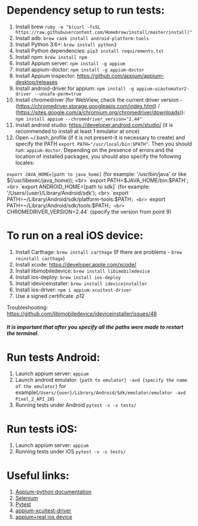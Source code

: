 # Dependency setup to run tests:
1. Install brew `ruby -e "$(curl -fsSL https://raw.githubusercontent.com/Homebrew/install/master/install)"`
2. Install adb: `brew cask install android-platform-tools`
3. Install Python 3.6+: `brew install python3`
4. Install Python dependencies: `pip3 install requirements.txt`
5. Install npm: `brew install npm`
6. Install Appium server: `npm install -g appium`
7. Install appium-doctor: `npm install -g appium-doctor` 
8. Install Appium inspector: https://github.com/appium/appium-desktop/releases
9. Install android-driver for appium: `npm install -g appium-uiautomator2-driver --unsafe-perm=true`
10. Install chromedriver (for WebView, check the current driver version - (https://chromedriver.storage.googleapis.com/index.html) / (https://sites.google.com/a/chromium.org/chromedriver/downloads)): `npm install appium --chromedriver_version="2.44"`
11. Install android studio: https://developer.android.com/studio/ (it is recommended to install at least 1 emulator at once)
12. Open ~/.bash_profile (if it is not present-it is necessary to create) and specify the PATH `export PATH="/usr/local/bin:$PATH"`. 
Then you should run: `appium-doctor`. Depending on the presence of errors and the location of installed packages, you should also specify the following locales:

  `export JAVA_HOME=[path to java_home]` (for example: '/usr/bin/java' or like $(/usr/libexec/java_home));
  <br>
  `export PATH=$JAVA_HOME/bin:$PATH`;
  <br>
  `export ANDROID_HOME=[path to sdk]` (for example: '/Users/{user}/Library/Android/sdk');
  <br>
  `export PATH=~/Library/Android/sdk/platform-tools:$PATH`;
  <br>
  `export PATH=~/Library/Android/sdk/tools:$PATH`;
  <br>
  `CHROMEDRIVER_VERSION=2.44` (specify the version from point 9)

# To run on a real iOS device:
1. Install Carthage: `brew install carthage` (If there are problems - `brew reinstall carthage`)
2. Install xcode: https://developer.apple.com/xcode/
3. Install libimobiledevice: `brew install libimobiledevice`
4. Install ios-deploy: `brew install ios-deploy`
5. Install ideviceinstaller: `brew install ideviceinstaller`
6. Install ios-driver: `npm i appium-xcuitest-driver`
7. Use a signed certificate .p12

Troubleshooting:
https://github.com/libimobiledevice/ideviceinstaller/issues/48
##### It is important that after you specify all the paths were made to restart the terminal.

# Run tests Android:
1. Launch appium server: `appium`
2. Launch android emulator: `{path to emulator} -avd {specify the name of the emulator}` for example(`/Users/{user}/Library/Android/Sdk/emulator/emulator -avd Pixel_2_API_28`)
2. Running tests under Android `pytest -v -s tests/`

# Run tests iOS:
1. Launch appium server: `appium`
2. Running tests under iOS `pytest -v -s tests/`

# Useful links:
1. [Appium-python documentation](https://github.com/appium/python-client)
2. [Selenium](https://selenium-python.readthedocs.io/api.html#)
3. [Pytest](https://docs.pytest.org/en/latest/)
4. [appium-xcuitest-driver](https://github.com/appium/appium-xcuitest-driver/blob/master/docs/real-device-config.md)
5. [appium+real ios device](https://medium.com/@yash3x/appium-xcuitest-on-real-ios-devices-bd1ebe0dea55)
